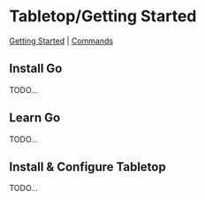 # Tabletop/Getting Started

[Getting Started](./GETTING_STARTED.md) | [Commands](./COMMANDS.md)

## Install Go

TODO...

## Learn Go

TODO...

## Install & Configure Tabletop

TODO...
